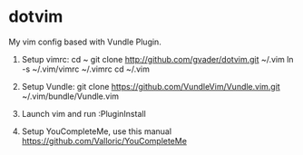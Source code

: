dotvim
======

My vim config based with Vundle Plugin.  

1. Setup vimrc:
cd ~
git clone http://github.com/gvader/dotvim.git ~/.vim
ln -s ~/.vim/vimrc ~/.vimrc
cd ~/.vim

2. Setup Vundle:
git clone https://github.com/VundleVim/Vundle.vim.git ~/.vim/bundle/Vundle.vim

3. Launch vim and run :PluginInstall

4. Setup YouCompleteMe, use this manual https://github.com/Valloric/YouCompleteMe

